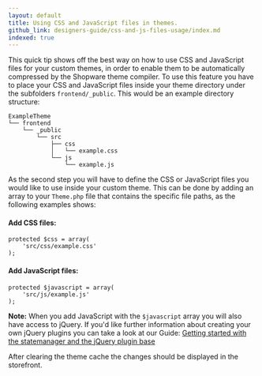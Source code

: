 ```yaml
---
layout: default
title: Using CSS and JavaScript files in themes.
github_link: designers-guide/css-and-js-files-usage/index.md
indexed: true
---
```


This quick tip shows off the best way on how to use CSS and JavaScript files for your custom themes, in order to enable them to be automatically compressed by the Shopware theme compiler. To use this feature you have to place your CSS and JavaScript files inside your theme directory under the subfolders `frontend/_public`. This would be an example directory structure:

```
ExampleTheme
└── frontend
    └── _public
        └── src
            ├── css
            │   └── example.css
            └── js
                └── example.js
```

As the second step you will have to define the CSS or JavaScript files you would like to use inside your custom theme. This can be done by adding an array to your `Theme.php` file that contains the specific file paths, as the following examples shows:

#### Add CSS files: ####
```
protected $css = array(
    'src/css/example.css'
);
```

#### Add JavaScript files: ####
```
protected $javascript = array(
    'src/js/example.js'
);
```
<div class="alert alert-info" role="alert">
    <strong>Note:</strong> When you add JavaScript with the <code>$javascript</code> array you will also have access to jQuery.
    If you'd like further information about creating your own jQuery plugins you can take a look at our Guide: <a title="Getting started with the statemanager and the jQuery plugin base" href="https://devdocs.shopware.com/designers-guide/javascript-statemanager-and-pluginbase/">Getting started with the statemanager and the jQuery plugin base</a>
</div>

After clearing the theme cache the changes should be displayed in the storefront.